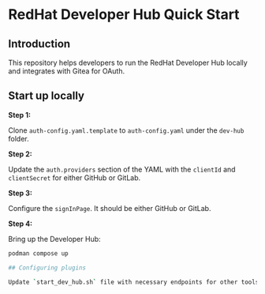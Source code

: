 # RedHat Developer Hub Quick Start

## Introduction 

This repository helps developers to run the RedHat Developer Hub locally and integrates with Gitea for OAuth.

## Start up locally

**Step 1:**

Clone `auth-config.yaml.template` to `auth-config.yaml` under the `dev-hub` folder. 

**Step 2:**

Update the `auth.providers` section of the YAML with the `clientId` and `clientSecret` for either GitHub or GitLab.

**Step 3:**

Configure the `signInPage`. It should be either GitHub or GitLab.

**Step 4:**

Bring up the Developer Hub:

```bash
podman compose up

## Configuring plugins

Update `start_dev_hub.sh` file with necessary endpoints for other tools like Jira/SonarQube. Currently, random values are being set.
